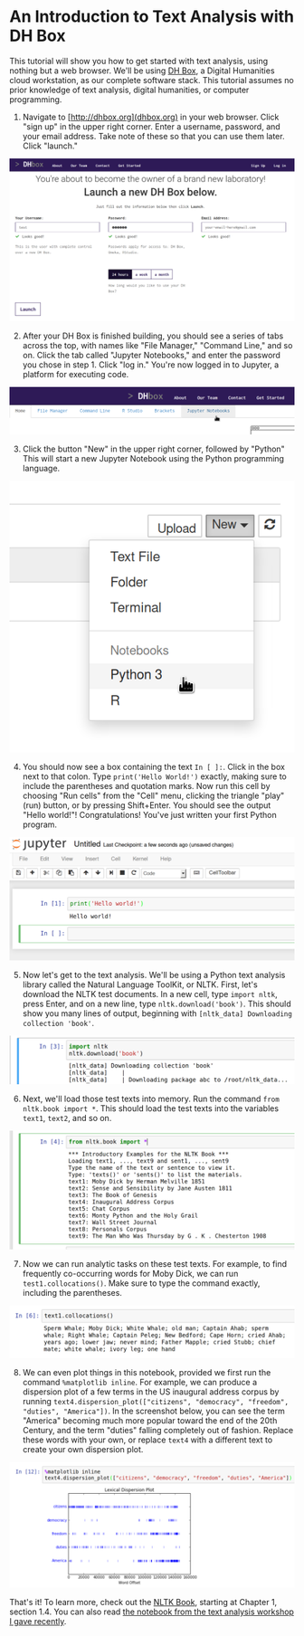 # An Introduction to Text Analysis with DH Box

This tutorial will show you how to get started with text analysis, using nothing but a web browser. We'll be using [DH Box](http://dhbox.org), a Digital Humanities cloud workstation, as our complete software stack. This tutorial assumes no prior knowledge of text analysis, digital humanities, or computer programming. 

1. Navigate to [http://dhbox.org](dhbox.org) in your web browser. Click "sign up" in the upper right corner. Enter a username, password, and your email address. Take note of these so that you can use them later. Click "launch." 

![DH Box Signup](images/dhbox-02.png)

2. After your DH Box is finished building, you should see a series of tabs across the top, with names like "File Manager," "Command Line," and so on. Click the tab called "Jupyter Notebooks," and enter the password you chose in step 1. Click "log in." You're now logged in to Jupyter, a platform for executing code. 

![Start Jupyter](images/dhbox-03.png)

3. Click the button "New" in the upper right corner, followed by "Python" This will start a new Jupyter Notebook using the Python programming language. 

![Start a New Notebook](images/dhbox-04.png)

4. You should now see a box containing the text `In [ ]:`. Click in the box next to that colon. Type `print('Hello World!')` exactly, making sure to include the parentheses and quotation marks. Now run this cell by choosing "Run cells" from the "Cell" menu, clicking the triangle "play" (run) button, or by pressing Shift+Enter. You should see the output "Hello world!"! Congratulations! You've just written your first Python program. 

![First Python Program](images/dhbox-05.png)

5. Now let's get to the text analysis. We'll be using a Python text analysis library called the Natural Language ToolKit, or NLTK. First, let's download the NLTK test documents. In a new cell, type `import nltk`, press Enter, and on a new line, type `nltk.download('book')`. This should show you many lines of output, beginning with `[nltk_data] Downloading collection 'book'`. 

![Downloading Test Data](images/dhbox-06.png)

6. Next, we'll load those test texts into memory. Run the command `from nltk.book import *`. This should load the test texts into the variables `text1`, `text2`, and so on. 

![Downloading Test Data, Continued](images/dhbox-07.png)

7. Now we can run analytic tasks on these test texts. For example, to find frequently co-occurring words for Moby Dick, we can run `test1.collocations()`. Make sure to type the command exactly, including the parentheses. 

![Collocations](images/dhbox-08.png)

8. We can even plot things in this notebook, provided we first run the command `%matplotlib inline`. For example, we can produce a dispersion plot of a few terms in the US inaugural address corpus by running `text4.dispersion_plot(["citizens", "democracy", "freedom", "duties", "America"])`. In the screenshot below, you can see the term "America" becoming much more popular toward the end of the 20th Century, and the term "duties" falling completely out of fashion. Replace these words with your own, or replace `text4` with a different text to create your own dispersion plot.

![Dispersion Plot](images/dhbox-09.png)

That's it! To learn more, check out the [NLTK Book](http://www.nltk.org/book/ch01.html), starting at Chapter 1, section 1.4. You can also read [the notebook from the text analysis workshop I gave recently](https://github.com/JonathanReeve/dataviz-workshop-2017/blob/master/dataviz-workshop.ipynb).
